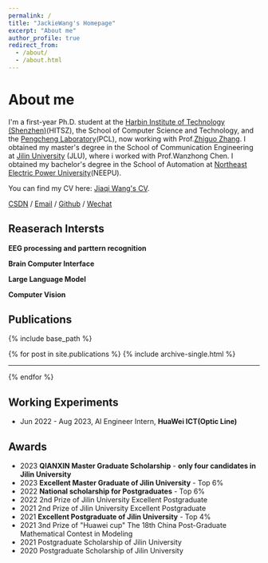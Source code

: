 ```yaml
---
permalink: /
title: "JackieWang's Homepage"
excerpt: "About me"
author_profile: true
redirect_from: 
  - /about/
  - /about.html
---
```



About me
======

I'm a first-year Ph.D. student at the [Harbin Institute of Technology (Shenzhen)](https://www.hitsz.edu.cn/)(HITSZ), the School of Computer Science and Technology, and the [Pengcheng Laboratory](https://www.pcl.ac.cn/)(PCL), now working with Prof.[Zhiguo Zhang](http://faculty.hitsz.edu.cn/zgzhang). I obtained my master's degree in the School of Communication Engineering at [Jilin University](https://www.jlu.edu.cn/) (JLU), where i worked with Prof.Wanzhong Chen. I obtained my bachelor's degree in the School of Automation at [Northeast Electric Power University](http://www.neepu.edu.cn/)(NEEPU).

You can find my CV here: [Jiaqi Wang's CV](../assets/Curriculum_Vitae_CN.pdf).

[CSDN](https://blog.csdn.net/jq_98) / [Email](mailto:15567518864@163.com) / [Github](https://github.com/QiuDi233) / [Wechat](https://github.com/JackieWang9811)

Reaserach Intersts
------
**EEG processing and parttern recognition**

**Brain Computer Interface**

**Large Language Model**

**Computer Vision**

Publications
------

{% include base_path %}

{% for post in site.publications %}
  {% include archive-single.html %}
  <hr class="solid">
{% endfor %}



Working Experiments
------
* Jun 2022 - Aug 2023, AI Engineer Intern, **HuaWei ICT(Optic Line)**

Awards
------
* 2023 **QIANXIN Master Graduate Scholarship** - **only four candidates in Jilin University**
* 2023 **Excellent Master Graduate of Jilin University** - Top 6%
* 2022 **National scholarship for Postgraduates** - Top 6%
* 2022 2nd Prize of Jilin University Excellent Postgraduate 
* 2021 2nd Prize of Jilin University Excellent Postgraduate
* 2021 **Excellent Postgraduate of Jilin University**  - Top 4%
* 2021 3nd Prize of "Huawei cup" The 18th China Post-Graduate Mathematical Contest in Modeling 
* 2021 Postgraduate Scholarship of Jilin University 
* 2020 Postgraduate Scholarship of Jilin University


